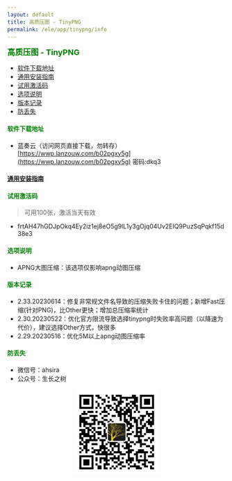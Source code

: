 ```yaml
---
layout: default
title: 高质压图 - TinyPNG
permalink: /ele/app/tinypng/info
---
```


<b><font color=green size=4>
高质压图 - TinyPNG
</font></b>

- [软件下载地址](#软件下载地址)
- [通用安装指南](#通用安装指南)
- [试用激活码](#试用激活码)
- [选项说明](#选项说明)
- [版本记录](#版本记录)
- [防丢失](#防丢失)



#### <font color=green>软件下载地址</font>
- 蓝奏云（访问网页直接下载，勿转存）
[https://wwp.lanzouw.com/b02pgxy5g](https://wwp.lanzouw.com/b02pgxy5g)  密码:dkq3

#### [通用安装指南](../../univer/install.md)
<!-- #### [初次使用指南](./tutor.md) -->
#### <font color=green>试用激活码</font>
> 可用100张，激活当天有效
- frtAH47hGDJpOkq4Ey2iz1ej8eO5g9lL1y3gOjq04Uv2EIQ9PuzSqPqkf15d38e3

#### <font color=green>选项说明</font>
- APNG大图压缩：该选项仅影响apng动图压缩

#### <font color=green>版本记录</font>
- 2.33.20230614：修复非常规文件名导致的压缩失败卡住的问题；新增Fast压缩(针对PNG)，比Other更快；增加总压缩率统计
- 2.30.20230522：优化官方限流导致选择tinypng时失败率高问题（以降速为代价），建议选择Other方式，快很多
- 2.29.20230516：优化5M以上apng动图压缩率

#### <font color=green>防丢失</font>
<!-- - 微信号：mtreeah (建议添加，可提供售后及咨询服务) -->
- 微信号：ahsira 
- 公众号：生长之树
<center><img src="../../../assets/qrcode_for.jpg" width="200px"></center>

<!-- #### <font color=green>100个效率工具专栏</font>

- 推荐一本效率手册专栏（更新中），主讲效率工具，良心制作  
- 内测期仅需12元，24小时无理由退款，微信扫码查看 或 [访问链接](https://xiaobot.net/p/office?refer=5dd8bade-781c-4f98-9d0a-0f9bf1b8261b)

<img src="../../../assets/ad/tool100/1.jpg" width="300px">
<img src="../../../assets/ad/tool100/2.jpg" width="300px">
<img src="../../../assets/ad/tool100/3.jpg" width="300px"> -->
